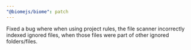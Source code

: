 ```yaml
---
"@biomejs/biome": patch
---
```


Fixed a bug where when using project rules, the file scanner incorrectly indexed ignored files, when those
files were part of other ignored folders/files.
